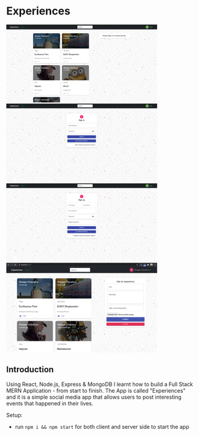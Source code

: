 # Experiences

<div>
  <img src="https://github.com/WeirdJack/Experiences/blob/master/client/public/images/Home%20Page.png" width="400">
  <img src="https://github.com/WeirdJack/Experiences/blob/master/client/public/images/Login%20Page.png" width="400">
</div>

<div>
  <img src="https://github.com/WeirdJack/Experiences/blob/master/client/public/images/SignUp%20Page.png" width="400">
  <img src="https://github.com/WeirdJack/Experiences/blob/master/client/public/images/User%20Profile%20Page.png" width="400">
</div>

## Introduction

Using React, Node.js, Express & MongoDB I learnt how to build a Full Stack MERN Application - from start to finish. 
The App is called "Experiences" and it is a simple social media app that allows users to post interesting events that happened in their lives.

Setup:
- run ```npm i && npm start``` for both client and server side to start the app
